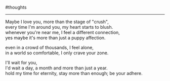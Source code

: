 
#thoughts 

___

Maybe I love you, more than the stage of "crush",  
every time I'm around you, my heart starts to blush.  
whenever you're near me, I feel a different connection,  
yes maybe it's more than just a puppy affection.  

even in a crowd of thousands, I feel alone,  
in a world so comfortable, I only crave your zone.  

I'll wait for you,  
I'd wait a day, a month and more than just a year.  
hold my time for eternity, stay more than enough; be your adhere.  
